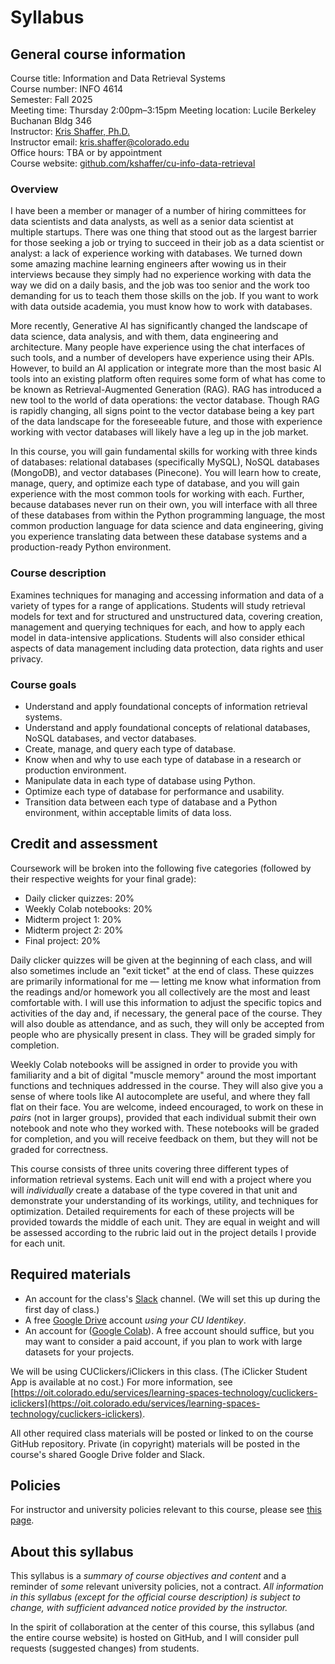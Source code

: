 # Syllabus

## General course information ##

Course title: Information and Data Retrieval Systems  
Course number: INFO 4614    
Semester: Fall 2025  
Meeting time: Thursday 2:00pm–3:15pm 
Meeting location: Lucile Berkeley Buchanan Bldg 346  
Instructor: [Kris Shaffer, Ph.D.](https://krisshafferphd.com)  
Instructor email: [kris.shaffer@colorado.edu](mailto:kris.shaffer@colorado.edu)  
Office hours: TBA or by appointment  
Course website: [github.com/kshaffer/cu-info-data-retrieval](https://github.com/kshaffer/cu-info-capstone/)  


### Overview ###

I have been a member or manager of a number of hiring committees for data scientists and data analysts, as well as a senior data scientist at multiple startups. There was one thing that stood out as the largest barrier for those seeking a job or trying to succeed in their job as a data scientist or analyst: a lack of experience working with databases. We turned down some amazing machine learning engineers after wowing us in their interviews because they simply had no experience working with data the way we did on a daily basis, and the job was too senior and the work too demanding for us to teach them those skills on the job. If you want to work with data outside academia, you must know how to work with databases.

More recently, Generative AI has significantly changed the landscape of data science, data analysis, and with them, data engineering and architecture. Many people have experience using the chat interfaces of such tools, and a number of developers have experience using their APIs. However, to build an AI application or integrate more than the most basic AI tools into an existing platform often requires some form of what has come to be known as Retrieval-Augmented Generation (RAG). RAG has introduced a new tool to the world of data operations: the vector database. Though RAG is rapidly changing, all signs point to the vector database being a key part of the data landscape for the foreseeable future, and those with experience working with vector databases will likely have a leg up in the job market.

In this course, you will gain fundamental skills for working with three kinds of databases: relational databases (specifically MySQL), NoSQL databases (MongoDB), and vector databases (Pinecone). You will learn how to create, manage, query, and optimize each type of database, and you will gain experience with the most common tools for working with each. Further, because databases never run on their own, you will interface with all three of these databases from within the Python programming language, the most common production language for data science and data engineering, giving you experience translating data between these database systems and a production-ready Python environment.

### Course description ###

Examines techniques for managing and accessing information and data of a variety of types for a range of applications. Students will study retrieval models for text and for structured and unstructured data, covering creation, management and querying techniques for each, and how to apply each model in data-intensive applications. Students will also consider ethical aspects of data management including data protection, data rights and user privacy.

### Course goals ###

- Understand and apply foundational concepts of information retrieval systems.
- Understand and apply foundational concepts of relational databases, NoSQL databases, and vector databases.
- Create, manage, and query each type of database.
- Know when and why to use each type of database in a research or production environment.
- Manipulate data in each type of database using Python.
- Optimize each type of database for performance and usability.
- Transition data between each type of database and a Python environment, within acceptable limits of data loss.

## Credit and assessment ##

Coursework will be broken into the following five categories (followed by their respective weights for your final grade):

- Daily clicker quizzes: 20%  
- Weekly Colab notebooks: 20%  
- Midterm project 1: 20%  
- Midterm project 2: 20%  
- Final project: 20%  

Daily clicker quizzes will be given at the beginning of each class, and will also sometimes include an "exit ticket" at the end of class. These quizzes are primarily informational for me — letting me know what information from the readings and/or homework you all collectively are the most and least comfortable with. I will use this information to adjust the specific topics and activities of the day and, if necessary, the general pace of the course. They will also double as attendance, and as such, they will only be accepted from people who are physically present in class. They will be graded simply for completion. 

Weekly Colab notebooks will be assigned in order to provide you with familiarity and a bit of digital "muscle memory" around the most important functions and techniques addressed in the course. They will also give you a sense of where tools like AI autocomplete are useful, and where they fall flat on their face. You are welcome, indeed encouraged, to work on these in *pairs* (not in larger groups), provided that each individual submit their own notebook and note who they worked with. These notebooks will be graded for completion, and you will receive feedback on them, but they will not be graded for correctness. 

This course consists of three units covering three different types of information retrieval systems. Each unit will end with a project where you will *individually* create a database of the type covered in that unit and demonstrate your understanding of its workings, utility, and techniques for optimization. Detailed requirements for each of these projects will be provided towards the middle of each unit. They are equal in weight and will be assessed according to the rubric laid out in the project details I provide for each unit.

## Required materials ##

- An account for the class's [Slack](https://slack.com/) channel. (We will set this up during the first day of class.)
- A free [Google Drive](http://drive.google.com) account *using your CU Identikey*.  
- An account for ([Google Colab](https://colab.research.google.com/)). A free account should suffice, but you may want to consider a paid account, if you plan to work with large datasets for your projects.

We will be using CUClickers/iClickers in this class. (The iClicker Student App is available at no cost.) For more information, see
[https://oit.colorado.edu/services/learning-spaces-technology/cuclickers-iclickers](https://oit.colorado.edu/services/learning-spaces-technology/cuclickers-iclickers).

All other required class materials will be posted or linked to on the course GitHub repository. Private (in copyright) materials will be posted in the course's shared Google Drive folder and Slack.

## Policies ##

For instructor and university policies relevant to this course, please see [this page](policies.md).

## About this syllabus ##

This syllabus is a *summary of course objectives and content* and a reminder of *some* relevant university policies, not a contract. *All information in this syllabus (except for the official *course description*) is subject to change, with sufficient advanced notice provided by the instructor.*

In the spirit of collaboration at the center of this course, this syllabus (and the entire course website) is hosted on GitHub, and I will consider pull requests (suggested changes) from students.

